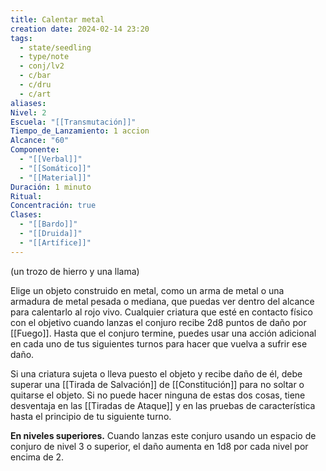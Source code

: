 ```yaml
---
title: Calentar metal
creation date: 2024-02-14 23:20
tags:
  - state/seedling
  - type/note
  - conj/lv2
  - c/bar
  - c/dru
  - c/art
aliases: 
Nivel: 2
Escuela: "[[Transmutación]]"
Tiempo_de_Lanzamiento: 1 accion
Alcance: "60"
Componente:
  - "[[Verbal]]"
  - "[[Somático]]"
  - "[[Material]]"
Duración: 1 minuto
Ritual: 
Concentración: true
Clases:
  - "[[Bardo]]"
  - "[[Druida]]"
  - "[[Artífice]]"
---
```

(un trozo de hierro y una llama)

Elige un objeto construido en metal, como un arma de metal o una armadura de metal pesada o mediana, que puedas ver dentro del alcance para calentarlo al rojo vivo. Cualquier criatura que esté en contacto físico con el objetivo cuando lanzas el conjuro recibe 2d8 puntos de daño por [[Fuego]]. Hasta que el conjuro termine, puedes usar una acción adicional en cada uno de tus siguientes turnos para hacer que vuelva a sufrir ese daño.

Si una criatura sujeta o lleva puesto el objeto y recibe daño de él, debe superar una [[Tirada de Salvación]] de [[Constitución]] para no soltar o quitarse el objeto. Si no puede hacer ninguna de estas dos cosas, tiene desventaja en las [[Tiradas de Ataque]] y en las pruebas de característica hasta el principio de tu siguiente turno.

**En niveles superiores.** Cuando lanzas este conjuro usando un espacio de conjuro de nivel 3 o superior, el daño aumenta en 1d8 por cada nivel por encima de 2.